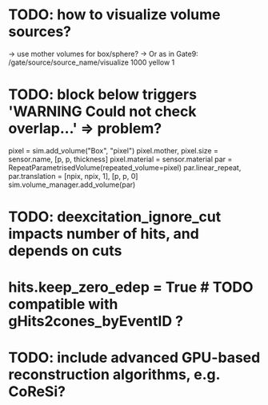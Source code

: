 
# TODO: how to visualize volume sources?
-> use mother volumes for box/sphere?
-> Or as in Gate9: /gate/source/source_name/visualize 1000 yellow 1

# TODO: block below triggers 'WARNING Could not check overlap...' => problem?
pixel = sim.add_volume("Box", "pixel")
pixel.mother, pixel.size = sensor.name, [p, p, thickness]
pixel.material = sensor.material
par = RepeatParametrisedVolume(repeated_volume=pixel)
par.linear_repeat, par.translation = [npix, npix, 1], [p, p, 0]
sim.volume_manager.add_volume(par)

# TODO: deexcitation_ignore_cut impacts number of hits, and depends on cuts

# hits.keep_zero_edep = True # TODO compatible with gHits2cones_byEventID ?

# TODO: include advanced GPU-based reconstruction algorithms, e.g. CoReSi?
